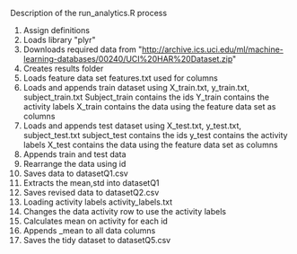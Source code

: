 Description of the run_analytics.R process

1. Assign definitions
2. Loads library "plyr"
3. Downloads required data from "http://archive.ics.uci.edu/ml/machine-learning-databases/00240/UCI%20HAR%20Dataset.zip"
4. Creates results folder
5. Loads feature data set features.txt used for columns
6. Loads and appends train dataset using X_train.txt, y_train.txt, subject_train.txt
Subject_train contains the ids
Y_train contains the activity labels
X_train contains the data using the feature data set as columns
7. Loads and appends test dataset using X_test.txt, y_test.txt, subject_test.txt
subject_test contains the ids
y_test contains the activity labels
X_test contains the data using the feature data set as columns
8. Appends train and test data
9. Rearrange the data using id
10. Saves data to datasetQ1.csv
11. Extracts the mean,std into datasetQ1
12. Saves revised data to datasetQ2.csv
13. Loading activity labels activity_labels.txt
14. Changes the data activity row to use the activity labels
15. Calculates mean on activity for each id
16. Appends _mean to all data columns
17. Saves the tidy dataset to datasetQ5.csv
